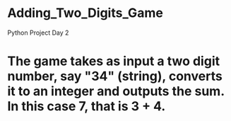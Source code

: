 # Adding_Two_Digits_Game
Python Project Day 2
# The game takes as input a two digit number, say "34" (string), converts it to an integer and outputs the sum. In this case 7, that is 3 + 4. 
